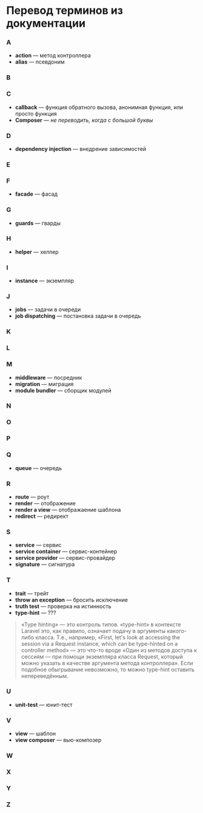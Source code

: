 # Перевод терминов из документации

### A

- **action** — метод контроллера
- **alias** — псевдоним

### B
### C

- **callback** — функция обратного вызова, анонимная функция, или просто функция
- **Composer** — _не переводить, когда с большой буквы_

### D

- **dependency injection** — внедрение зависимостей

### E
### F

- **facade** — фасад

### G

- **guards** — гварды

### H

- **helper** — хелпер

### I

- **instance** — экземпляр

### J

- **jobs** — задачи в очереди 
- **job dispatching** — постановка задачи в очередь

### K
### L
### M

- **middleware** — посредник 
- **migration** — миграция
- **module bundler** — сборщик модулей
### N

### O
### P
### Q

- **queue** — очередь

### R

- **route** — роут
- **render** — отображение 
- **render a view** — отображаение шаблона
- **redirect** — редирект

### S

- **service** — сервис
- **service container** — сервис-контейнер
- **service provider** — сервис-провайдер
- **signature** — сигнатура

### T

- **trait** — трейт
- **throw an exception** — бросить исключение
- **truth test** — проверка на истинность
- **type-hint** — ???
> «Type hinting» — это контроль типов. «type-hint» в контексте Laravel это, как правило, означает подачу в аргументы какого-либо класса. Т.е., например, «First, let's look at accessing the session via a Request instance, which can be type-hinted on a controller method» — это что-то вроде «Один из методов доступа к сессиям — при помощи экземпляра класса Request, который можно указать в качестве аргумента метода контроллера». Если подобное обыгрывание невозможно, то можно type-hint оставить непереведённым.

### U

- **unit-test** — юнит-тест

### V

- **view** — шаблон
- **view composer** — вью-композер

### W
### X
### Y
### Z
